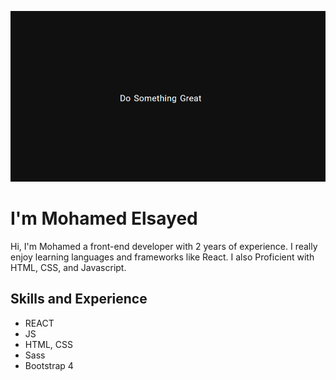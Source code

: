 ![I am front-end developer](https://github.com/mohamedelsaid72/mohamedelsaid72/blob/main/do.PNG?raw=true)

# I'm Mohamed Elsayed
Hi, I'm Mohamed a front-end developer with 2 years of experience. I really enjoy learning languages and frameworks like React.
I also Proficient with HTML, CSS, and Javascript.

## Skills and Experience
* REACT
* JS
* HTML, CSS
* Sass
* Bootstrap 4



